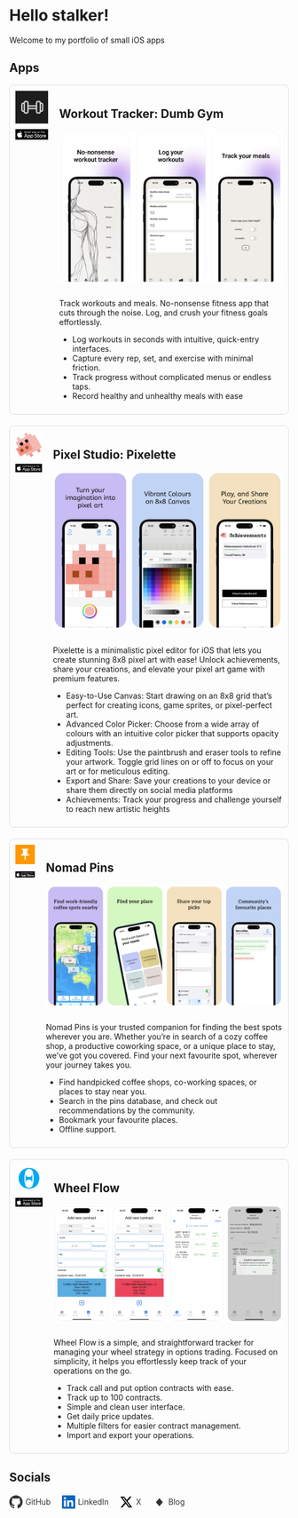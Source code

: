 # Hello stalker!

Welcome to my portfolio of small iOS apps

## Apps

<div style="display: flex; flex-direction: column; gap: 20px;">

<div style="display: flex; align-items: flex-start; padding: 10px; border: 1px solid #ddd; border-radius: 8px;">
    <div style="display: flex; flex-direction: column; align-items: center; margin-right: 20px; width: 150px;">
      <img src="/assets/icon-512-dumb-gym-app.png" alt="Dumb Gym app" style="margin-bottom: 10px;">
      <a href="https://apple.co/4felq6e" target="_blank" style="display: inline-block;">
        <img src="/assets/apple-store-download-badge.png" alt="Download Dumb Gym on the App Store" style="width: 100px; height: auto;">
      </a>
    </div>
    <div>
      <h2>Workout Tracker: Dumb Gym</h2>
      <img src="/assets/screenshots-dumb-gym.png" alt="Dumb Gym app preview" style="margin-bottom: 10px;">
      <p>
        Track workouts and meals. No-nonsense fitness app that cuts through the noise. Log, and crush your fitness goals effortlessly.
      </p>
      <ul>
        <li>Log workouts in seconds with intuitive, quick-entry interfaces.</li>
        <li>Capture every rep, set, and exercise with minimal friction.</li>
        <li>Track progress without complicated menus or endless taps.</li>
<li>Record healthy and unhealthy meals with ease</li>
      </ul>
    </div>
  </div>

<div style="display: flex; align-items: flex-start; padding: 10px; border: 1px solid #ddd; border-radius: 8px;">
    <div style="display: flex; flex-direction: column; align-items: center; margin-right: 20px; width: 150px;">
      <img src="/assets/icon-512-pixelette-app.png" alt="Pixelette app" style="margin-bottom: 10px;">
      <a href="https://apple.co/4fVYaLa" target="_blank" style="display: inline-block;">
        <img src="/assets/apple-store-download-badge.png" alt="Download Pixelette on the App Store" style="width: 100px; height: auto;">
      </a>
    </div>
    <div>
      <h2>Pixel Studio: Pixelette</h2>
      <img src="/assets/screenshots-pixelette.png" alt="Pixelette app preview" style="margin-bottom: 10px;">
      <p>
        Pixelette is a minimalistic pixel editor for iOS that lets you create stunning 8x8 pixel art with ease! Unlock achievements, share your creations, and elevate your pixel art game with premium features.
      </p>
      <ul>
        <li>Easy-to-Use Canvas: Start drawing on an 8x8 grid that’s perfect for creating icons, game sprites, or pixel-perfect art.</li>
        <li>Advanced Color Picker: Choose from a wide array of colours with an intuitive color picker that supports opacity adjustments.</li>
<li>Editing Tools: Use the paintbrush and eraser tools to refine your artwork. Toggle grid lines on or off to focus on your art or for meticulous editing.</li>
<li>Export and Share: Save your creations to your device or share them directly on social media platforms</li>
<li>Achievements: Track your progress and challenge yourself to reach new artistic heights</li>
      </ul>
    </div>
  </div>

  <div style="display: flex; align-items: flex-start; padding: 10px; border: 1px solid #ddd; border-radius: 8px;">
    <div style="display: flex; flex-direction: column; align-items: center; margin-right: 20px; width: 150px;">
      <img src="/assets/icon-512-nomad-pins-app.png" alt="Nomad Pins app" style="margin-bottom: 10px;">
      <a href="https://apple.co/3UFB6bk" target="_blank" style="display: inline-block;">
        <img src="/assets/apple-store-download-badge.png" alt="Download Nomad Pins on the App Store" style="width: 100px; height: auto;">
      </a>
    </div>
    <div>
      <h2>Nomad Pins</h2>
      <img src="/assets/screenshots-nomad-pins.png" alt="Nomad Pins app preview" style="margin-bottom: 10px;">
      <p>
        Nomad Pins is your trusted companion for finding the best spots wherever you are. Whether you’re in search of a cozy coffee shop, a productive coworking space, or a unique place to stay, we’ve got you covered. Find your next favourite spot, wherever your journey takes you.
      </p>
      <ul>
        <li>Find handpicked coffee shops, co-working spaces, or places to stay near you.</li>
        <li>Search in the pins database, and check out recommendations by the community.</li>
        <li>Bookmark your favourite places.</li>
        <li>Offline support.</li>
      </ul>
    </div>
  </div>

  <div style="display: flex; align-items: flex-start; padding: 10px; border: 1px solid #ddd; border-radius: 8px;">
    <div style="display: flex; flex-direction: column; align-items: center; margin-right: 20px; width: 150px;">
      <img src="/assets/icon-512-wheel-flow-app.png" alt="Wheel Flow app" style="margin-bottom: 10px;">
      <a href="https://apple.co/3YCeN8y" target="_blank" style="display: inline-block;">
        <img src="/assets/apple-store-download-badge.png" alt="Download Wheel Flow on the App Store" style="width: 100px; height: auto;">
      </a>
    </div>
    <div>
      <h2>Wheel Flow</h2>
      <img src="/assets/screenshots-wheel-flow.png" alt="Wheel Flow app preview" style="margin-bottom: 10px;">
      <p>
        Wheel Flow is a simple, and straightforward tracker for managing your wheel strategy in options trading. Focused on simplicity, it helps you effortlessly keep track of your operations on the go.
      </p>
      <ul>
        <li>Track call and put option contracts with ease.</li>
        <li>Track up to 100 contracts.</li>
        <li>Simple and clean user interface.</li>
        <li>Get daily price updates.</li>
        <li>Multiple filters for easier contract management.</li>
        <li>Import and export your operations.</li>
      </ul>
    </div>
  </div>

</div>

## Socials

<div style="display: flex; gap: 20px; margin: 20px 0; align-items: center;">
  <a href="https://github.com/iamgabrielma" style="display: flex; align-items: center; text-decoration: none; color: #333;">
    <svg height="24" width="24" viewBox="0 0 16 16" style="margin-right: 5px;">
      <path fill="currentColor" d="M8 0C3.58 0 0 3.58 0 8c0 3.54 2.29 6.53 5.47 7.59.4.07.55-.17.55-.38 0-.19-.01-.82-.01-1.49-2.01.37-2.53-.49-2.69-.94-.09-.23-.48-.94-.82-1.13-.28-.15-.68-.52-.01-.53.63-.01 1.08.58 1.23.82.72 1.21 1.87.87 2.33.66.07-.52.28-.87.51-1.07-1.78-.2-3.64-.89-3.64-3.95 0-.87.31-1.59.82-2.15-.08-.2-.36-1.02.08-2.12 0 0 .67-.21 2.2.82.64-.18 1.32-.27 2-.27.68 0 1.36.09 2 .27 1.53-1.04 2.2-.82 2.2-.82.44 1.1.16 1.92.08 2.12.51.56.82 1.27.82 2.15 0 3.07-1.87 3.75-3.65 3.95.29.25.54.73.54 1.48 0 1.07-.01 1.93-.01 2.2 0 .21.15.46.55.38A8.013 8.013 0 0016 8c0-4.42-3.58-8-8-8z"/>
    </svg>
    GitHub
  </a>

  <a href="https://www.linkedin.com/in/gabrielmaldonad/" style="display: flex; align-items: center; text-decoration: none; color: #333;">
    <svg height="24" width="24" viewBox="0 0 24 24" style="margin-right: 5px;">
      <path fill="#0A66C2" d="M20.447 20.452h-3.554v-5.569c0-1.328-.027-3.037-1.852-3.037-1.853 0-2.136 1.445-2.136 2.939v5.667H9.351V9h3.414v1.561h.046c.477-.9 1.637-1.85 3.37-1.85 3.601 0 4.267 2.37 4.267 5.455v6.286zM5.337 7.433c-1.144 0-2.063-.926-2.063-2.065 0-1.138.92-2.063 2.063-2.063 1.14 0 2.064.925 2.064 2.063 0 1.139-.925 2.065-2.064 2.065zm1.782 13.019H3.555V9h3.564v11.452zM22.225 0H1.771C.792 0 0 .774 0 1.729v20.542C0 23.227.792 24 1.771 24h20.451C23.2 24 24 23.227 24 22.271V1.729C24 .774 23.2 0 22.222 0h.003z"/>
    </svg>
    LinkedIn
  </a>

  <a href="https://x.com/iamgabrielma" style="display: flex; align-items: center; text-decoration: none; color: #333;">
    <svg height="24" width="24" viewBox="0 0 24 24" style="margin-right: 5px;">
      <path fill="#000000" d="M18.244 2.25h3.308l-7.227 8.26 8.502 11.24H16.17l-5.214-6.817L4.99 21.75H1.68l7.73-8.835L1.254 2.25H8.08l4.713 6.231zm-1.161 17.52h1.833L7.084 4.126H5.117z"/>
    </svg>
    X
  </a>

  <a href="https://iamgabrielma.beehiiv.com" style="display: flex; align-items: center; text-decoration: none; color: #333;">
    <svg height="24" width="24" viewBox="0 0 24 24" style="margin-right: 5px;">
      <path fill="currentColor" d="M12.37 5.379l-5.64 6.58c-.19.22-.19.55 0 .77l5.64 6.57c.19.22.51.22.7 0l5.64-6.57c.19-.22.19-.55 0-.77l-5.64-6.58a.5.5 0 0 0-.7 0z"/>
    </svg>
    Blog
  </a>
</div>

<!-- Google Analytics -->
<script async src="https://www.googletagmanager.com/gtag/js?id=G-21KVF9YP44"></script>
<script>
  window.dataLayer = window.dataLayer || [];
  function gtag(){dataLayer.push(arguments);}
  gtag('js', new Date());

  gtag('config', 'G-21KVF9YP44');
</script>